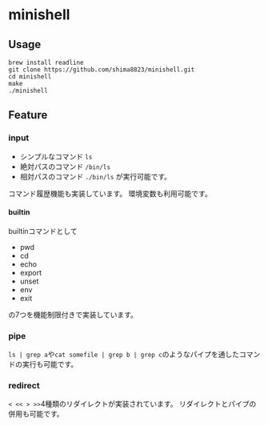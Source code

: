 # minishell
## Usage
```
brew install readline
git clone https://github.com/shima8823/minishell.git
cd minishell
make
./minishell
```
## Feature
### input
- シンプルなコマンド `ls`
- 絶対パスのコマンド `/bin/ls`
- 相対パスのコマンド `./bin/ls`
が実行可能です。

コマンド履歴機能も実装しています。
環境変数も利用可能です。

#### builtin
builtinコマンドとして
- pwd
- cd
- echo
- export
- unset
- env
- exit

の7つを機能制限付きで実装しています。

### pipe
`ls | grep a`や`cat somefile | grep b | grep c`のようなパイプを通したコマンドの実行も可能です。

### redirect
`< << > >>`4種類のリダイレクトが実装されています。
リダイレクトとパイプの併用も可能です。

